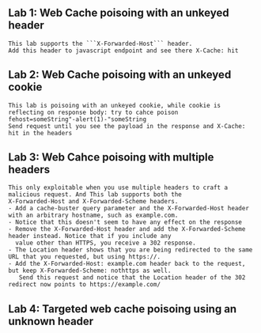 ## Lab 1: Web Cache poisoing with an unkeyed header
```
This lab supports the ```X-Forwarded-Host``` header. 
Add this header to javascript endpoint and see there X-Cache: hit
```

## Lab 2: Web Cache poisoing with an unkeyed cookie

```
This lab is poisoing with an unkeyed cookie, while cookie is reflecting on response body: try to cahce poison
fehost=someString"-alert(1)-"someString
Send request until you see the payload in the response and X-Cache: hit in the headers
```

## Lab 3: Web Cahce poisoing with multiple headers

```
This only exploitable when you use multiple headers to craft a malicious request. And This lab supports both the
X-Forwarded-Host and X-Forwarded-Scheme headers. 
- Add a cache-buster query parameter and the X-Forwarded-Host header with an arbitrary hostname, such as example.com. 
- Notice that this doesn't seem to have any effect on the response
- Remove the X-Forwarded-Host header and add the X-Forwarded-Scheme header instead. Notice that if you include any 
  value other than HTTPS, you receive a 302 response. 
- The Location header shows that you are being redirected to the same URL that you requested, but using https://. 
- Add the X-Forwarded-Host: example.com header back to the request, but keep X-Forwarded-Scheme: nothttps as well. 
   Send this request and notice that the Location header of the 302 redirect now points to https://example.com/
```

## Lab 4: Targeted web cache poisoing using an unknown header
